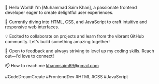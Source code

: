 👋 Hello World! I'm [Muhammad Saim Khan], a passionate frontend developer eager to create delightful user experiences.

🌱 Currently diving into HTML, CSS, and JavaScript to craft intuitive and responsive web interfaces.

💡 Excited to collaborate on projects and learn from the vibrant GitHub community. Let's build something amazing together!

🚀 Open to feedback and always striving to level up my coding skills. Reach out—I'd love to connect!

📫 How to reach me khanmsaim89@gmail.com

#CodeDreamCreate #FrontendDev #HTML #CSS #JavaScript

<!---
Muhammad-Saim-Khan/Muhammad-Saim-Khan is a ✨ special ✨ repository because its `README.md` (this file) appears on your GitHub profile.
You can click the Preview link to take a look at your changes.
--->
